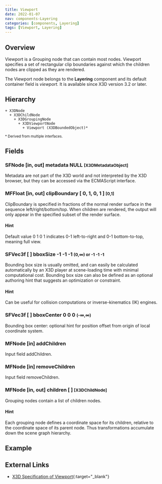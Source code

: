 ```yaml
---
title: Viewport
date: 2022-01-07
nav: components-Layering
categories: [components, Layering]
tags: [Viewport, Layering]
---
```

<style>
.post h3 {
  word-spacing: 0.2em;
}
</style>

## Overview

Viewport is a Grouping node that can contain most nodes. Viewport specifies a set of rectangular clip boundaries against which the children nodes are clipped as they are rendered.

The Viewport node belongs to the **Layering** component and its default container field is *viewport.* It is available since X3D version 3.2 or later.

## Hierarchy

```
+ X3DNode
  + X3DChildNode
    + X3DGroupingNode
      + X3DViewportNode
        + Viewport (X3DBoundedObject)*
```

<small>\* Derived from multiple interfaces.</small>

## Fields

### SFNode [in, out] **metadata** NULL <small>[X3DMetadataObject]</small>

Metadata are not part of the X3D world and not interpreted by the X3D browser, but they can be accessed via the ECMAScript interface.

### MFFloat [in, out] **clipBoundary** [ 0, 1, 0, 1 ] <small>[0,1]</small>

ClipBoundary is specified in fractions of the normal render surface in the sequence left/right/bottom/top. When children are rendered, the output will only appear in the specified subset of the render surface.

#### Hint

Default value 0 1 0 1 indicates 0-1 left-to-right and 0-1 bottom-to-top, meaning full view.

### SFVec3f [ ] **bboxSize** -1 -1 -1 <small>(0,∞) or -1 -1 -1</small>

Bounding box size is usually omitted, and can easily be calculated automatically by an X3D player at scene-loading time with minimal computational cost. Bounding box size can also be defined as an optional authoring hint that suggests an optimization or constraint.

#### Hint

Can be useful for collision computations or inverse-kinematics (IK) engines.

### SFVec3f [ ] **bboxCenter** 0 0 0 <small>(-∞,∞)</small>

Bounding box center: optional hint for position offset from origin of local coordinate system.

### MFNode [in] **addChildren**

Input field addChildren.

### MFNode [in] **removeChildren**

Input field removeChildren.

### MFNode [in, out] **children** [ ] <small>[X3DChildNode]</small>

Grouping nodes contain a list of children nodes.

#### Hint

Each grouping node defines a coordinate space for its children, relative to the coordinate space of its parent node. Thus transformations accumulate down the scene graph hierarchy.

## Example

<x3d-canvas src="https://create3000.github.io/media/examples/Layering/Viewport/Viewport.x3d"></x3d-canvas>

## External Links

- [X3D Specification of Viewport](https://www.web3d.org/documents/specifications/19775-1/V4.0/Part01/components/layering.html#Viewport){:target="_blank"}
